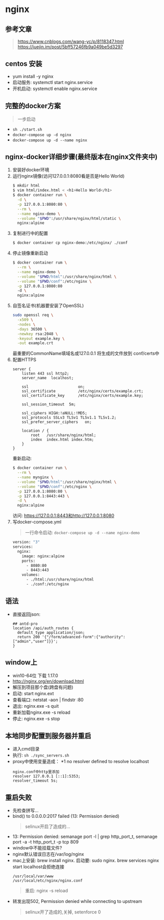# nginx
## 参考文章
> https://www.cnblogs.com/wang-yc/p/8118347.html \
> https://juejin.im/post/5bff57246fb9a049be5d3297

## centos 安装
- yum install -y nginx
- 启动服务: systemctl start nginx.service
- 开机启动: systemctl enable nginx.service

## 完整的docker方案
> 一步启动
- `sh ./start.sh`
- `docker-compose up -d nginx`
- `docker-compose up -d --name nginx`

## nginx-docker详细步骤(最终版本在nginx文件夹中)
1.  安装好docker环境
2.  运行nginx镜像(访问127.0.0.1:8080看是否是Hello World)
    ```bash
    $ mkdir html
    $ vim html/index.html < <h1>Hello World</h1>
    $ docker container run \
      -d \
      -p 127.0.0.1:8080:80 \
      --rm \
      --name nginx-demo \
      --volume "$PWD":/usr/share/nginx/html/static \
      nginx:alpine
    ```
3.  复制进行中的配置
    ```bash
    $ docker container cp nginx-demo:/etc/nginx/ ./conf
    ```
4.  停止镜像重新启动
    ```bash
    $ docker container rum \
      --rm \
      --name nginx-demo \
      --volume "$PWD/html":/usr/share/nginx/html \
      --volume "$PWD/conf":/etc/nginx \
      -p 127.0.0.1:8080:80
      -d \
      nginx:alpine
    ```
5.  自签名证书(机器要安装了OpenSSL)
    ```bash
    sudo openssl req \
      -x509 \
      -nodes \
      -days 36500 \
      -newkey rsa:2048 \
      -keyout example.key \
      -out example.crt
    ```
    最重要的CommonName填域名或127.0.0.1
    将生成的文件放到 conf/certs中
6.  配置HTTPS
    ```
    server {
        listen 443 ssl http2;
        server_name  localhost;
 
        ssl                      on;
        ssl_certificate          /etc/nginx/certs/example.crt;
        ssl_certificate_key      /etc/nginx/certs/example.key;
 
        ssl_session_timeout  5m;
 
        ssl_ciphers HIGH:!aNULL:!MD5;
        ssl_protocols SSLv3 TLSv1 TLSv1.1 TLSv1.2;
        ssl_prefer_server_ciphers   on;
 
        location / {
            root   /usr/share/nginx/html;
            index  index.html index.htm;
        }
    }
    ```
    重新启动:
    ```bash
    $ docker container run \
      --rm \
      --name mynginx \
      --volume "$PWD/html":/usr/share/nginx/html \
      --volume "$PWD/conf":/etc/nginx \
      -p 127.0.0.1:8080:80 \
      -p 127.0.0.1:8443:443 \
      -d \
      nginx:alpine
    ```
    访问: https://127.0.0.1:8443和http://127.0.0.1:8080
7.  写docker-compose.yml 
    > 一行命令启动: `docker-compose up -d --name nginx-demo` 
    ```bash
    version: "3"
    services:
      nginx:
        image: nginx:alpine
        ports:
          - 8080:80
          - 8443:443
        volumes:
          - ./html:/usr/share/nginx/html
          - ./conf:/etc/nginx
    ```
## 语法
- 直接返回json:
  ```
  ## antd-pro
  location /api/auth_routes {
    default_type application/json;
    return 200 '{"/form/advanced-form":{"authority":["admin","user"]}}';
  }
  ```
## window上
- win10-64位 下载 1.17.0
- http://nginx.org/en/download.html
- 解压到项目那个盘(跨盘有问题)
- 启动: start nginx.ext
- 查看端口: netstat -aon | findstr :80
- 退出: nginx.exe -s quit
- 重新加载nginx.exe -s reload
- 停止: nginx.exe -s stop
## 本地同步配置到服务器并重启
- 进入cmd目录
- 执行: `sh ./sync_servers.sh`
- proxy中使用变量造成： *1 no resolver defined to resolve localhost
  ```
  nginx.conf中http里添加
  resolver 127.0.0.1 [::1]:5353;
  resolver_timeout 5s;
  ```

## 重启失败
- 先检查拼写...
- bind() to 0.0.0.0:2017 failed (13: Permission denied)
  > selinux开启了造成的...
- 13: Permission denied: semanage port -l | grep http_port_t, semanage port -a -t http_port_t  -p tcp 809
- window中不能挂载文件?
- nginx默认错误日志在/var/log/nginx
- mac上安装: brew install nginx. 启动要: sudo nginx. brew services nginx start localhost会拒绝连接
  ```
  /usr/local/var/www
  /usr/local/etc/nginx/nginx.conf
  ```
  > 重启: nginx -s reload
- 转发出现502,  Permission denied while connecting to upstream
  > selinux开了造成的,关掉, setenforce 0
